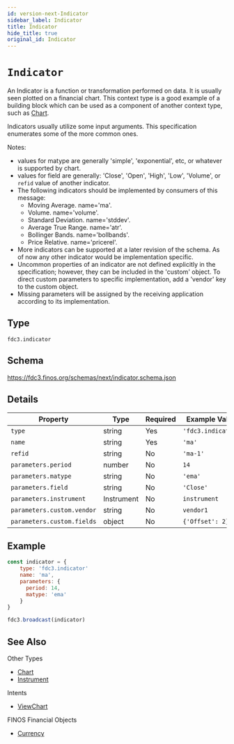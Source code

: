 ```yaml
---
id: version-next-Indicator
sidebar_label: Indicator
title: Indicator
hide_title: true
original_id: Indicator
---
```

# `Indicator`

An Indicator is a function or transformation performed on data.  It is usually seen plotted on a financial chart.  This context type is a good example of a building block which can be used as a component of another context type, such as [Chart](Chart).

Indicators usually utilize some input arguments.  This specification enumerates some of the more common ones.

Notes:


- values for matype are generally 'simple', 'exponential', etc, or whatever is supported by chart.
- values for field are generally: 'Close', 'Open', 'High', 'Low', 'Volume', or `refid` value of another indicator.
- The following indicators should be implemented by consumers of this message:
    - Moving Average.  name='ma'.
    - Volume. name='volume'.
    - Standard Deviation.  name='stddev'.
    - Average True Range. name='atr'.
    - Bollinger Bands. name='bollbands'.
    - Price Relative. name='pricerel'.
- More indicators can be supported at a later revision of the schema.  As of now any other indicator would be implementation specific.
- Uncommon properties of an indicator are not defined explicitly in the specification; however, they can be included in the 'custom' object.  To direct custom parameters to specific implementation, add a 'vendor' key to the custom object.
- Missing parameters will be assigned by the receiving application according to its implementation.

## Type

`fdc3.indicator`

## Schema

https://fdc3.finos.org/schemas/next/indicator.schema.json

## Details

| Property                       | Type      | Required | Example Value        |
|--------------------------------|-----------|----------|----------------------|
| `type`                        | string    | Yes      | `'fdc3.indicator'` |
| `name`                        | string    | Yes      | `'ma'`              |
| `refid`                       | string    | No      | `'ma-1'`             |
| `parameters.period`         | number    | No      | `14`                  |
| `parameters.matype`         | string    | No      | `'ema'`              |
| `parameters.field`          | string    | No      | `'Close'`            |
| `parameters.instrument`    | Instrument | No      | `instrument`        |
| `parameters.custom.vendor` | string     | No      | `vendor1`           |
| `parameters.custom.fields` | object     | No      | `{'Offset': 2}`    |

## Example

```js
const indicator = {
    type: 'fdc3.indicator'
    name: 'ma',
    parameters: {
      period: 14,
      matype: 'ema'
    }
}

fdc3.broadcast(indicator)
```

## See Also

Other Types
- [Chart](Chart)
- [Instrument](Instrument)

Intents
- [ViewChart](../../intents/ref/ViewChart)

FINOS Financial Objects
- [Currency](https://fo.finos.org/docs/objects/indicator)
